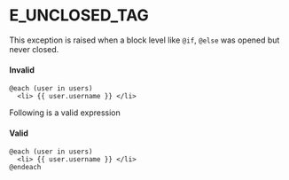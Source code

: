# E_UNCLOSED_TAG

This exception is raised when a block level like `@if`, `@else` was opened but never closed.

#### Invalid

```edge
@each (user in users)
  <li> {{ user.username }} </li>
```

Following is a valid expression

#### Valid

```edge
@each (user in users)
  <li> {{ user.username }} </li>
@endeach
```
